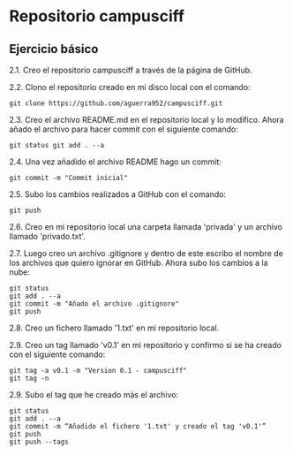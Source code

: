 # Repositorio campusciff
## Ejercicio básico
2.1. Creo el repositorio campusciff a través de la página de GitHub.

2.2. Clono el repositorio creado en mi disco local con el comando:

`git clone https://github.com/aguerra952/campusciff.git`

2.3. Creo el archivo README.md en el repositorio local y lo modifico. Ahora añado el archivo para hacer commit con el siguiente comando:

`git status
git add . --a`

2.4. Una vez añadido el archivo README hago un commit:

`git commit -m "Commit inicial"`

2.5. Subo los cambios realizados a GitHub con el comando:

`git push`

2.6. Creo en mi repositorio local una carpeta llamada 'privada' y un archivo llamado 'privado.txt'.

2.7. Luego creo un archivo .gitignore y dentro de este escribo el nombre de los archivos que quiero ignorar en GitHub. Ahora subo los cambios a la nube:
~~~
git status
git add . --a
git commit -m "Añado el archivo .gitignore"
git push
~~~~
2.8. Creo un fichero llamado '1.txt' en mi repositorio local.

2.9. Creo un tag llamado 'v0.1' en mi repositorio y confirmo si se ha creado con el siguiente comando:
~~~
git tag -a v0.1 -m "Version 0.1 - campusciff"
git tag -n
~~~
2.9. Subo el tag que he creado más el archivo:
~~~
git status
git add . --a
git commit -m “Añadido el fichero '1.txt' y creado el tag 'v0.1'”
git push
git push --tags
~~~
